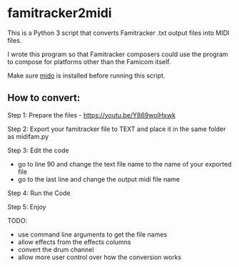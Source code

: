 # famitracker2midi

This is a Python 3 script that converts Famitracker .txt output files into MIDI files.

I wrote this program so that Famitracker composers could use the program to compose for platforms other than the Famicom itself. 

Make sure [mido](https://mido.readthedocs.io/en/latest/installing.html) is installed before running this script.

##  How to convert:

Step 1: Prepare the files - https://youtu.be/Y869wolHxwk

Step 2: Export your famitracker file to TEXT and place it in the same folder as midifam.py

Step 3: Edit the code
  - go to line 90 and change the text file name to the name of your exported file
  - go to the last line and change the output midi file name
  
Step 4: Run the Code

Step 5: Enjoy



TODO:
  - use command line arguments to get the file names
  - allow effects from the effects columns
  - convert the drum channel
  - allow more user control over how the conversion works
